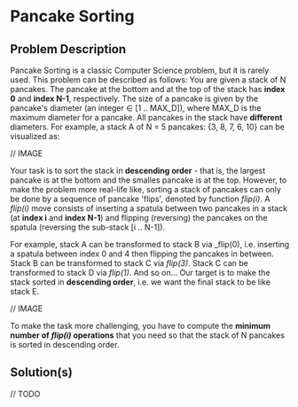 # Pancake Sorting

## Problem Description

Pancake Sorting is a classic Computer Science problem, but it is rarely used. This problem can be described as follows: You are given a stack of N pancakes. The pancake at the bottom and at the top of the stack has **index 0** and **index N-1**, respectively. The size of a pancake is given by the pancake's diameter (an integer ∈ [1 .. MAX_D]), where MAX_D is the maximum diameter for a pancake. All pancakes in the stack have **different** diameters. For example, a stack A of N = 5 pancakes: {3, 8, 7, 6, 10} can be visualized as:

// IMAGE

Your task is to sort the stack in **descending order** - that is, the largest pancake is at the bottom and the smalles pancake is at the top. However, to make the problem more real-life like, sorting a stack of pancakes can only be done by a sequence of pancake 'flips', denoted by function _flip(i)_. A _flip(i)_ move consists of inserting a spatula between two pancakes in a stack (at **index i** and **index N-1**) and flipping (reversing) the pancakes on the spatula (reversing the sub-stack [i .. N-1]).

For example, stack A can be transformed to stack B via _flip(0), i.e. inserting a spatula between index 0 and 4 then flipping the pancakes in between. Stack B can be transformed to stack C via _flip(3)_. Stack C can be transformed to stack D via _flip(1)_. And so on... Our target is to make the stack sorted in **descending order**, i.e. we want the final stack to be like stack E.
	
// IMAGE

To make the task more challenging, you have to compute the **minimum number of _flip(i)_ operations** that you need so that the stack of N pancakes is sorted in descending order.
	
## Solution(s)

// TODO
